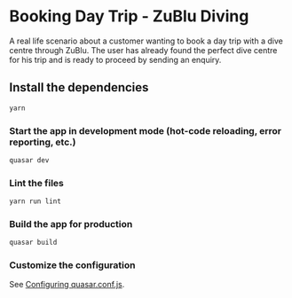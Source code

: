 # Booking Day Trip - ZuBlu Diving

A real life scenario about a customer wanting to book a day trip with a dive centre through ZuBlu. The user has already found the perfect dive centre for his trip and is ready to proceed by sending an enquiry.

## Install the dependencies
```bash
yarn
```

### Start the app in development mode (hot-code reloading, error reporting, etc.)
```bash
quasar dev
```

### Lint the files
```bash
yarn run lint
```

### Build the app for production
```bash
quasar build
```

### Customize the configuration
See [Configuring quasar.conf.js](https://quasar.dev/quasar-cli/quasar-conf-js).
